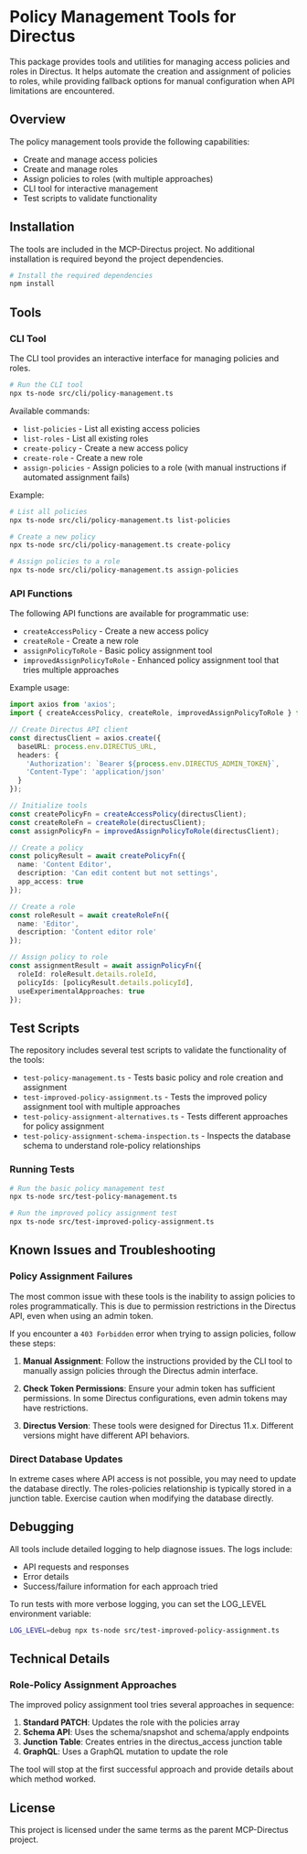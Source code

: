 # Policy Management Tools for Directus

This package provides tools and utilities for managing access policies and roles in Directus. It helps automate the creation and assignment of policies to roles, while providing fallback options for manual configuration when API limitations are encountered.

## Overview

The policy management tools provide the following capabilities:

- Create and manage access policies
- Create and manage roles
- Assign policies to roles (with multiple approaches)
- CLI tool for interactive management
- Test scripts to validate functionality

## Installation

The tools are included in the MCP-Directus project. No additional installation is required beyond the project dependencies.

```bash
# Install the required dependencies
npm install
```

## Tools

### CLI Tool

The CLI tool provides an interactive interface for managing policies and roles.

```bash
# Run the CLI tool
npx ts-node src/cli/policy-management.ts
```

Available commands:

- `list-policies` - List all existing access policies
- `list-roles` - List all existing roles
- `create-policy` - Create a new access policy
- `create-role` - Create a new role
- `assign-policies` - Assign policies to a role (with manual instructions if automated assignment fails)

Example:

```bash
# List all policies
npx ts-node src/cli/policy-management.ts list-policies

# Create a new policy
npx ts-node src/cli/policy-management.ts create-policy

# Assign policies to a role
npx ts-node src/cli/policy-management.ts assign-policies
```

### API Functions

The following API functions are available for programmatic use:

- `createAccessPolicy` - Create a new access policy
- `createRole` - Create a new role
- `assignPolicyToRole` - Basic policy assignment tool
- `improvedAssignPolicyToRole` - Enhanced policy assignment tool that tries multiple approaches

Example usage:

```typescript
import axios from 'axios';
import { createAccessPolicy, createRole, improvedAssignPolicyToRole } from './tools';

// Create Directus API client
const directusClient = axios.create({
  baseURL: process.env.DIRECTUS_URL,
  headers: {
    'Authorization': `Bearer ${process.env.DIRECTUS_ADMIN_TOKEN}`,
    'Content-Type': 'application/json'
  }
});

// Initialize tools
const createPolicyFn = createAccessPolicy(directusClient);
const createRoleFn = createRole(directusClient);
const assignPolicyFn = improvedAssignPolicyToRole(directusClient);

// Create a policy
const policyResult = await createPolicyFn({
  name: 'Content Editor',
  description: 'Can edit content but not settings',
  app_access: true
});

// Create a role
const roleResult = await createRoleFn({
  name: 'Editor',
  description: 'Content editor role'
});

// Assign policy to role
const assignmentResult = await assignPolicyFn({
  roleId: roleResult.details.roleId,
  policyIds: [policyResult.details.policyId],
  useExperimentalApproaches: true
});
```

## Test Scripts

The repository includes several test scripts to validate the functionality of the tools:

- `test-policy-management.ts` - Tests basic policy and role creation and assignment
- `test-improved-policy-assignment.ts` - Tests the improved policy assignment tool with multiple approaches
- `test-policy-assignment-alternatives.ts` - Tests different approaches for policy assignment
- `test-policy-assignment-schema-inspection.ts` - Inspects the database schema to understand role-policy relationships

### Running Tests

```bash
# Run the basic policy management test
npx ts-node src/test-policy-management.ts

# Run the improved policy assignment test
npx ts-node src/test-improved-policy-assignment.ts
```

## Known Issues and Troubleshooting

### Policy Assignment Failures

The most common issue with these tools is the inability to assign policies to roles programmatically. This is due to permission restrictions in the Directus API, even when using an admin token. 

If you encounter a `403 Forbidden` error when trying to assign policies, follow these steps:

1. **Manual Assignment**: Follow the instructions provided by the CLI tool to manually assign policies through the Directus admin interface.

2. **Check Token Permissions**: Ensure your admin token has sufficient permissions. In some Directus configurations, even admin tokens may have restrictions.

3. **Directus Version**: These tools were designed for Directus 11.x. Different versions might have different API behaviors.

### Direct Database Updates

In extreme cases where API access is not possible, you may need to update the database directly. The roles-policies relationship is typically stored in a junction table. Exercise caution when modifying the database directly.

## Debugging

All tools include detailed logging to help diagnose issues. The logs include:

- API requests and responses
- Error details
- Success/failure information for each approach tried

To run tests with more verbose logging, you can set the LOG_LEVEL environment variable:

```bash
LOG_LEVEL=debug npx ts-node src/test-improved-policy-assignment.ts
```

## Technical Details

### Role-Policy Assignment Approaches

The improved policy assignment tool tries several approaches in sequence:

1. **Standard PATCH**: Updates the role with the policies array
2. **Schema API**: Uses the schema/snapshot and schema/apply endpoints
3. **Junction Table**: Creates entries in the directus_access junction table
4. **GraphQL**: Uses a GraphQL mutation to update the role

The tool will stop at the first successful approach and provide details about which method worked.

## License

This project is licensed under the same terms as the parent MCP-Directus project. 
